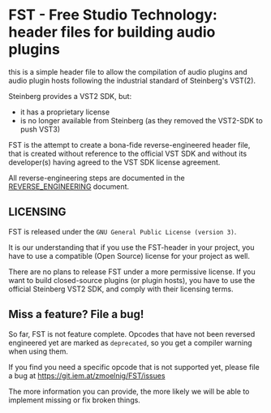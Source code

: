 FST - Free Studio Technology: header files for building audio plugins
=====================================================================

this is a simple header file
to allow the compilation of audio plugins and audio plugin hosts following
the industrial standard of Steinberg's VST(2).

Steinberg provides a VST2 SDK, but:
- it has a proprietary license
- is no longer available from Steinberg (as they removed the VST2-SDK to push VST3)

FST is the attempt to create a bona-fide reverse-engineered header file,
that is created without reference to the official VST SDK and without its
developer(s) having agreed to the VST SDK license agreement.

All reverse-engineering steps are documented in the [REVERSE_ENGINEERING](doc/REVERSE_ENGINEERING.md) document.


## LICENSING
FST is released under the `GNU General Public License (version 3)`.

It is our understanding that if you use the FST-header in your project,
you have to use a compatible (Open Source) license for your project as well.

There are no plans to release FST under a more permissive license.
If you want to build closed-source plugins (or plugin hosts), you have to
use the official Steinberg VST2 SDK, and comply with their licensing terms.


## Miss a feature? File a bug!
So far, FST is not feature complete.
Opcodes that have not been reversed engineered yet are marked as `deprecated`,
so you get a compiler warning when using them.

If you find you need a specific opcode that is not supported yet, please file a bug
at https://git.iem.at/zmoelnig/FST/issues

The more information you can provide, the more likely we will be able to implement missing
or fix broken things.
